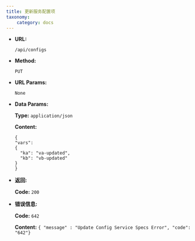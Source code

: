 ```yaml
---
title: 更新服务配置项
taxonomy:
    category: docs
---
```


* **URL:**

    `/api/configs`

* **Method:**

    `PUT`

* **URL Params:**

    `None`

* **Data Params:**
	
	**Type:** `application/json`
	
	**Content:**

	```
  {
    "vars":
    {
      "ka": "va-updated",
      "kb": "vb-updated"
    }
  }
  ```

* **返回:**

    **Code:** `200`

* **错误信息:**

    **Code:** `642`
  	
  	**Content:** `{ "message" : "Update Config Service Specs Error", "code": "642"}`